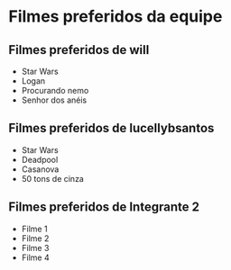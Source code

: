 # Filmes preferidos da equipe

## Filmes preferidos de will

* Star Wars
* Logan
* Procurando nemo
* Senhor dos anéis

## Filmes preferidos de lucellybsantos

* Star Wars
* Deadpool
* Casanova
* 50 tons de cinza

## Filmes preferidos de Integrante 2

* Filme 1
* Filme 2
* Filme 3
* Filme 4
